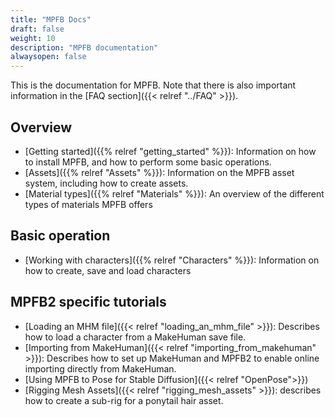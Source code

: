 ```yaml
---
title: "MPFB Docs"
draft: false
weight: 10
description: "MPFB documentation"
alwaysopen: false
---
```


This is the documentation for MPFB. Note that there is also important information in the [FAQ section]({{< relref "../FAQ" >}}).

## Overview

* [Getting started]({{% relref "getting_started" %}}): Information on how to install MPFB, and how to perform some basic operations.
* [Assets]({{% relref "Assets" %}}): Information on the MPFB asset system, including how to create assets.
* [Material types]({{% relref "Materials" %}}): An overview of the different types of materials MPFB offers

## Basic operation

* [Working with characters]({{% relref "Characters" %}}): Information on how to create, save and load characters

## MPFB2 specific tutorials

* [Loading an MHM file]({{< relref "loading_an_mhm_file" >}}): Describes how to load a character from a MakeHuman save file.
* [Importing from MakeHuman]({{< relref "importing_from_makehuman" >}}): Describes how to set up MakeHuman and MPFB2 to enable online importing directly from MakeHuman.
* [Using MPFB to Pose for Stable Diffusion]({{< relref "OpenPose">}})
* [Rigging Mesh Assets]({{< relref "rigging_mesh_assets" >}}): describes how to create a sub-rig for a ponytail hair asset.


